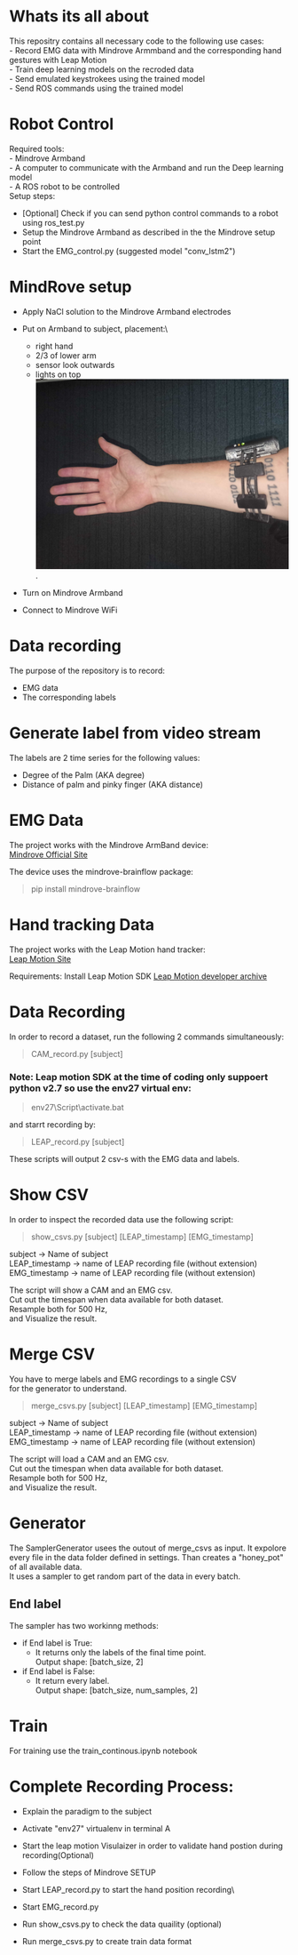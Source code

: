 # Whats its all about
This repositry contains all necessary code to the following use cases:\
    - Record EMG data with Mindrove Armmband and the corresponding hand gestures with Leap Motion\
    - Train deep learning models on the recroded data\
    - Send emulated keystrokees using the trained model\
    - Send ROS commands using the trained model

# Robot Control
Required tools:\
     - Mindrove Armband\
     - A computer to communicate with the Armband and run the Deep learning model\
     - A ROS robot to be controlled\
Setup steps:
 * [Optional] Check if you can send python control commands to a robot using ros_test.py
 * Setup the Mindrove Armband as described in the the Mindrove setup point
 * Start the EMG_control.py (suggested model "conv_lstm2")
   
# MindRove setup

* Apply NaCl solution to the Mindrove Armband electrodes
* Put on Armband to subject, placement:\
    - right hand
    - 2/3 of lower arm 
    - sensor look outwards
    - lights on top
![Armband Position](/resources/position.jpg "Text to show on mouseover").

* Turn on Mindrove Armband
* Connect to Mindrove WiFi

# Data recording

The purpose of the repository is to record:
- EMG data
- The corresponding labels

# Generate label from video stream
The labels are 2 time series for the following values:
- Degree of the Palm (AKA degree)
- Distance of palm and pinky finger (AKA distance)



# EMG Data
The project works with the Mindrove ArmBand device:\
[Mindrove Official Site](https://mindrove.com/product/armband_8_ch/)

The device uses the mindrove-brainflow package:
>pip install mindrove-brainflow

# Hand tracking Data

The project works with the Leap Motion hand tracker:\
[Leap Motion Site](https://www.ultraleap.com/)

Requirements: 
Install Leap Motion SDK [Leap Motion developer archive](https://developer-archive.leapmotion.com/get-started?id=v3-developer-beta&platform=windows&version=3.2.1.45911)



# Data Recording

In order to record a dataset, run the following 2 commands simultaneously:
>CAM_record.py [subject]

### Note: Leap motion SDK at the time of coding only suppoert python v2.7 so use the env27 virtual env:
> env27\Script\activate.bat

and starrt recording by:
>LEAP_record.py [subject]

These scripts will output 2 csv-s with the EMG data and labels.

# Show CSV

In order to inspect the recorded data use the following script:

>show_csvs.py [subject] [LEAP_timestamp] [EMG_timestamp]

subject         -> Name of subject\
LEAP_timestamp  -> name of LEAP recording file (without extension)\
EMG_timestamp   -> name of LEAP recording file (without extension)

The script will show a CAM and an EMG csv.\
Cut out the timespan when data available for both dataset.\
Resample both for 500 Hz,\
and Visualize the result.

# Merge CSV
You have to merge labels and EMG recordings to a single CSV\
for the generator to understand.


>merge_csvs.py [subject] [LEAP_timestamp] [EMG_timestamp]

subject         -> Name of subject\
LEAP_timestamp  -> name of LEAP recording file (without extension)\
EMG_timestamp   -> name of LEAP recording file (without extension)

The script will load a CAM and an EMG csv.\
Cut out the timespan when data available for both dataset.\
Resample both for 500 Hz,\
and Visualize the result.

# Generator

The SamplerGenerator usees the outout of merge_csvs as input.
It expolore every file in the data folder defined in settings.
Than creates a "honey_pot" of all available data.\
It uses a sampler to get random part of the data in every batch.

## End label

The sampler has two workinng methods:
* if End label is True:
    - It returns only the labels of the final time point.\
      Output shape: 
      [batch_size, 2]
* if End label is False:
    - It return every label.\
        Output shape:
        [batch_size, num_samples, 2]

# Train

For training use the train_continous.ipynb notebook

# Complete Recording Process:

* Explain the paradigm to the subject
* Activate "env27" virtualenv in terminal A
* Start the leap motion Visulaizer in order to validate hand postion during recording(Optional)

* Follow the steps of Mindrove SETUP
* Start LEAP_record.py to start the hand position recording\
* Start EMG_record.py
* Run show_csvs.py to check the data quaility (optional)
* Run merge_csvs.py to create train data format

